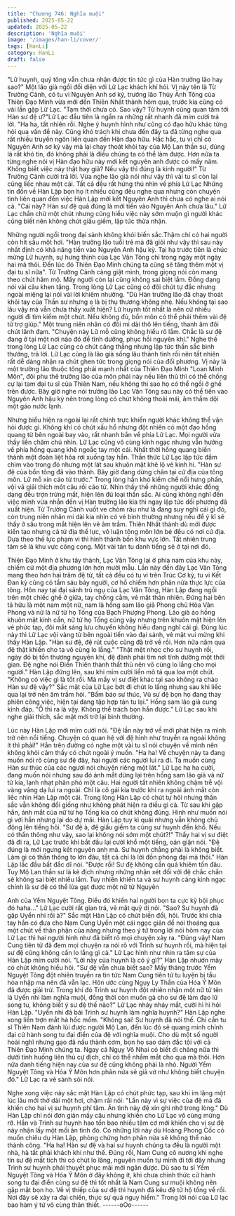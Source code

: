 ```yaml
---
title: "Chương 746: Nghĩa muội"
published: 2025-05-22
updated: 2025-05-22
description: 'Nghĩa muội'
image: '/images/han-li/cover/'
tags: [HanLi]
category: HanLi
draft: false
---
```


"Lữ huynh, quý tông vẫn chưa nhận được tin tức gì của Hàn
trưởng lão hay sao?" Một lão già ngồi đối diện với Lữ Lạc khách
khí hỏi.
Vị này tên là Từ Trường Cảnh, có tu vi Nguyên Anh sơ kỳ, trưởng
lão Thủy Ảnh Tông của Thiên Đạo Minh vừa mới đến Thiên Nhất
thành hôm qua, trước kia cũng có vài lần gặp Lữ Lạc.
"Tạm thời chưa có. Sao vậy? Từ huynh cũng quan tâm tới Hàn sư
đệ ư?"Lữ Lạc đầu tiên là ngẩn ra những rất nhanh đã mỉm cười
trả lời.
"Ha ha, tất nhiên rồi. Nghe ý huynh hình như cũng có đạo hữu
khác từng hỏi qua vấn đề này. Cũng khó trách khi chưa đến đây
ta đã từng nghe qua rất nhiều truyền ngôn liên quan đến Hàn đạo
hữu. Hắc hắc, tu vi chỉ có Nguyên Anh sơ kỳ vậy mà lại chạy thoát
khỏi tay của Mộ Lan thần sư, đúng là rất khó tin, đó không phải là
điều chúng ta có thể làm được. Hơn nữa ta từng nghe nói vị Hàn
đạo hữu này mới kết nguyên anh được có mấy năm. Không biết
việc này thật hay giả? Nếu vậy thì đúng là kinh người!" Từ Trường
Cảnh cười trả lời.
Vừa nghe lão già nói như vậy thì vài tu sĩ còn lại cũng liếc nhau
một cái. Tất cả đều rất hứng thú nhìn về phía Lữ Lạc
Những tin đồn về Hàn Lập bọn họ ít nhiều cũng đều nghe qua
nhưng còn chuyện tình liên quan đến việc Hàn Lập mới kết
Nguyên Anh thì chưa có nghe ai nói cả.
"Cái này? Hàn sư đệ quả đúng là mới tiến vào Nguyên Anh chưa
lâu." Lữ Lạc chần chừ một chút nhưng cũng hiểu việc này sớm
muộn gì người khác cũng biết nên không chút giấu giếm, lập tức
thừa nhận.

Những người ngồi trong đại sảnh không khỏi biến sắc.Thậm chí
có hai người còn hít sâu một hơi.
"Hàn trưởng lão tuổi trẻ mà đã giỏi như vậy thì sau này nhất định
có khả năng tiến vào Nguyên Anh hậu kỳ. Tại hạ trước tiên là
chúc mừng Lữ huynh, sự hưng thịnh của Lạc Vân Tông chỉ trong
ngày một ngày hai mà thôi. Đến lúc đó Thiên Đạo Minh chúng ta
cũng sẽ tăng thêm một vị đại tu sĩ nữa". Từ Trường Cảnh càng
giật mình, trong giọng nói còn mang theo chút hâm mộ.
Mấy người còn lại cũng không sai biệt lắm. Đồng dạng nói vài câu
khen tặng.
Trong lòng Lữ Lạc cũng có đôi chút tự đắc nhưng ngoài miệng lại
nói vài lời khiêm nhường.
"Dù Hàn trưởng lão đã chạy thoát khỏi tay của Thần sư nhưng e
là bị thụ thương không nhẹ. Nếu không tại sao lâu vậy mà vẫn
chưa thấy xuất hiện? Lữ huynh tốt nhất là nên cử nhiều người đi
tìm kiếm một chút. Nếu không đủ, bổn môn có thể phái thêm vài
đệ tử trợ giúp." Một trung niên nhân có đôi mi dài thô lên tiếng,
thanh âm đôi chút lãnh đạm.
"Chuyện này Lữ mỗ cũng không hiểu rõ lắm. Chắc là sư đệ đang
ở tại một nơi nào đó để tĩnh dưỡng, phục hồi nguyên khí." Nghe
thế trong lòng Lữ Lạc cũng có chút căng thẳng nhưng lập tức
thần sắc bình thường, trả lời.
Lữ Lạc cũng là lão già sống lâu thành tinh rồi nên tất nhiên rất dễ
dàng nhận ra chút ghen tức trong giọng nói của đối phương.
Vị này là một trưởng lão thuộc tông phái mạnh nhất của Thiên
Đạo Minh "Loan Minh Môn", đôi phu thê trưởng lão của môn phái
này nếu liên thủ thì có thể chống cự lại tam đại tu sĩ của Thiên
Nam, nếu không thì sao họ có thể ngồi ở ghế trên được.
Bây giờ nghe nói trưởng lão Lạc Vân Tông sau này có thể tiến
vào Nguyên Anh hậu kỳ nên trong lòng có chút không thoải mái,
âm thầm dội một gáo nước lạnh.

Nhưng biểu hiện ra ngoài lại rất chính trực khiến người khác
không thể vặn hỏi được gì.
Không khí có chút xấu hổ nhưng đột nhiên có một đạo hồng
quang từ bên ngoài bay vào, rất nhanh bắn về phía Lữ Lạc.
Mọi người vừa thấy liền chăm chú nhìn.
Lữ Lạc cũng vô cùng kinh ngạc nhưng vẫn hướng về phía hồng
quang khẽ ngoắc tay một cái.
Nhất thời hồng quang biến thành một đoàn liệt hỏa rơi xuống tay
hắn.
Thần thức Lữ Lạc lập tức đắm chìm vào trong đó nhưng một lát
sau khuôn mặt khẽ lộ vẻ kinh hỉ.
"Hàn sư đệ của bổn tông đã vào thành. Bây giờ đang dừng chân
tại cứ địa của tông môn. Lữ mỗ xin cáo từ trước." Trong lòng hắn
khó kiếm chế nổi hưng phấn, vội vã giải thích môt câu rồi cáo từ.
Nhìn thấy thế những người khác đồng dạng đều trợn trừng mắt,
hiện lên đủ loại thần sắc.
Ai cũng không nghĩ đến việc mình vừa nhắn đến vị Hàn trưởng
lão kia thì ngay lập tức đối phương đã xuất hiện.
Từ Trường Cảnh vuốt ve chòm râu như là đang suy nghĩ cái gì
đó, còn trung niên nhân mi dài kia nhìn có vẻ bình thường nhưng
nếu để ý kĩ sẽ thấy ở sâu trong mắt hiện lên vẻ âm trầm.
Thiên Nhất thành dù mới được kiến tạo nhưng cả tứ địa thế lực,
vô luận tông môn lớn bé đều có nơi cứ địa.
Dựa theo thế lực phạm vi thì hình thành bốn khu vực lớn.
Tất nhiên trung tâm sẽ là khu vực công cọng. Một vài tán tu danh
tiếng sẽ ở tại nơi đó.

Thiên Đạo Minh ở khu tây thành, Lạc Vân Tông lại ở phía nam
của khu này, chiếm cứ một địa phương lớn hơn mười mẫu.
Lần này đến đây Lạc Vân Tông mang theo hơn hai trăm đệ tử, tất
cả đều có tu vi trên Trúc Cơ kỳ, tu vi Kết Đan kỳ cũng có tầm sáu
bảy người, cơ hồ chiếm hơn phân nửa thực lực của tông.
Hôn nay tại đại sảnh trú ngụ của Lạc Vân Tông, Hàn Lập đang
ngồi trên một chiếc ghế ở giữa, tay chống cằm, vẻ mặt thản
nhiên.
Đứng hai bên tả hữu là một nam một nữ, nam là hồng sam lão giả
Phong chủ Hỏa Vân Phong và nữ là nữ tử họ Tống của Bạch
Phượng Phong.
Lão già áo hồng khuôn mặt kính cẩn, nữ tử họ Tống cũng vậy
nhưng trên khuôn mặt hiện lên vẻ phức tạp, đôi mắt sáng lưu
chuyển không hiểu đang nghĩ cái gì.
Đúng lúc này thì Lữ Lạc vội vàng từ bên ngoài tiến vào đại sảnh,
vẻ mặt vui mừng khi thấy Hàn Lập.
"Hàn sư đệ, đệ rút cuộc cũng đã trở về rồi. Hơn nửa năm qua đệ
thật khiến cho ta vô cùng lo lắng."
"Thật mệt nhọc cho sư huynh rồi, ngày đó bị tổn thương nguyên
khí, đệ đành phải tìm nơi tĩnh dưỡng một thời gian. Đệ nghe nói
Điền Thiên thành thất thủ nên vô cùng lo lắng cho mọi người."
Hàn Lập đứng lên, sau khi mỉm cười liền mô tả qua loa một chút.
"Không có việc gì là tốt rồi. Mà mấy vị sư điệt khác tại sao không
ra chào Hàn sư đệ vậy?" Sắc mặt của Lữ Lạc bớt đi chút lo lắng
nhưng sau khi liếc qua lại trở nên âm trầm hỏi.
"Bẩm báo sư thúc, Vũ sư đệ bọn họ đang thay phiên công việc,
hiện tại đang tập hợp tán tu lại." Hồng sam lão giả cung kính đáp.
"Ồ thì ra là vậy. Không thể trách bọn hắn được." Lữ Lạc sau khi
nghe giải thích, sắc mặt mới trở lại bình thường.

Lúc này Hàn Lập mới mỉm cười nói.
"Đệ lần này trở về mới phát hiện ra mình trở nên nổi tiếng.
Chuyện có quan hệ với đệ hình như truyền ra ngoài không ít thì
phải!"
Hắn trên đường có nghe một vài tu sĩ nói chuyện về mình nên
không khỏi cảm thấy có chút ngoài ý muốn.
"Ha ha! Về chuyện này ta đang muốn nói rõ cùng sư đệ đây, hai
người các ngươi lui ra đi. Ta muốn cùng Hàn sư thúc của các
ngươi nói chuyện riêng một lát." Lữ Lạc ha ha cười, đang muốn
nói nhưng sau đó ánh mắt dừng lại trên hồng sam lão giả và nữ
tử kia, lạnh nhạt phân phó một câu.
Hai người tất nhiên không chậm trễ vội vàng vâng dạ lui ra ngoài.
Chỉ là cô gái kia trước khi ra ngoài ánh mắt còn liếc nhìn Hàn Lập
một cái.
Trong lòng Hàn Lập có chút tự hỏi nhưng thần sắc vẫn không đổi
giống như không phát hiện ra điều gì cả.
Từ sau khi gặp hắn, ánh mắt của nữ tử họ Tống kia có chút
không đúng. Hình như muốn nói gì với hắn nhưng lại do dự mãi.
Hàn Lập tuy kì quái nhưng vẫn không chủ động lên tiếng hỏi.
"Sư đệ à, đệ giấu giếm ta cùng sư huynh đến khổ. Nếu có thần
thông như vậy, sao lại không nói sớm một chút?!" Thấy hai vị sư
điệt đã đi ra, Lữ Lạc trước khi bắt đầu lại cười khổ một tiếng, oán
giận nói.
"Đệ đúng là mới ngưng kết nguyên anh mà. Sư huynh chẳng phải
là không biết. Làm gì có thần thông to lớn đâu, tất cả chỉ là lời đồn
phóng đại mà thôi." Hàn Lập lắc đầu bất đắc dĩ nói.
"Được rồi! Sư đệ không cần quá khiêm tốn đâu. Tuy Mộ Lan thần
sư là kẻ địch nhưng những nhận xét đối với đệ chắc chắn sẽ
không sai biệt nhiều lắm. Tuy nhiên khiến ta và sư huynh càng
kinh ngạc chính là sư đệ có thể lừa gạt được một nữ tử Nguyên

Anh của Yểm Nguyệt Tông. Điều đó khiến hai người bọn ta cực
kỳ bội phục đó haha…" Lữ Lạc cười rất gian trá, vẻ mặt quỷ dị
nói.
"Sao? Sư huynh đã gặp Uyển nhi rồi à?" Sắc mặt Hàn Lập có
chút biến đổi, hỏi.
Trước khi chia tay hắn có đưa cho Nam Cung Uyển một cái ngọc
giản để nói thoáng qua một chút về thân phận của nàng nhưng
theo ý tứ trong lời nói hôm nay của Lữ Lạc thì hai người hình như
đã biết rõ mọi chuyện xảy ra.
"Đúng vậy! Nam Cung tiên tử đã đem mọi chuyện ra nói rõ với
Trình sư huynh rồi, mà hiện tại sư đệ cũng không cần lo lắng gì
cả." Lữ Lạc hình như nhìn ra tâm sự của Hàn Lập mỉm cười nói.
"Lời này của huynh là có ý gì?" Hàn Lập nhướn mày có chút
không hiểu hỏi.
"Sư đệ vẫn chưa biết sao? Mấy tháng trước Yểm Nguyệt Tông đột
nhiên truyền ra tin tức Nam Cung tiên tử tu luyện bị tẩu hỏa nhập
ma nên đã vẫn lạc. Hôn ước cùng Ngụy Ly Thần của Hóa Ý Môn
đã được giải trừ. Trong khi đó Trình sư huynh đột nhiên nhận một
nữ tử tên là Uyển nhi làm nghĩa muội, đồng thời còn muốn gả cho
sư đệ làm đạo lữ song tu, không biết ý sư đệ thế nào?" Lữ Lạc
nháy nháy mắt, cười hì hì hỏi Hàn Lập.
"Uyển nhi đã bái Trình sư huynh làm nghĩa huynh?" Hàn Lập nghe
xong liền trợn mắt há hốc mồm.
"Không sai! Sư huynh đã nói thế. Chỉ cần tu sĩ Thiên Nam đánh lùi
được người Mộ Lan, đến lúc đó sẽ quang minh chính đại cử hành
song tu đại điển của đệ với nghĩa muội. Cho dù một số người hoài
nghĩ nhưng gạo đã nấu thành cơm, bọn họ sao dám đắc tội với cả
Thiên Đạo Minh chúng ta. Ngay cả Ngụy Vô Nhai có biết đi chăng
nữa thì dưới tình huống liên thủ cự địch, chỉ có thể nhắm mắt cho
qua mà thôi. Hơn nữa danh tiếng hiện nay của sư đệ cũng không
phải là nhỏ. Người Yểm Nguyệt Tông và Hóa Ý Môn hơn phân
nửa sẽ giả vờ như không biết chuyện đó." Lữ Lạc ra vẻ sành sỏi
nói.

Nghe xong việc này sắc mặt Hàn Lập có chút phức tạp, sau khi
im lặng một lúc lâu mới thở dài một hơi, chậm rãi nói:
"Lần này vì sự việc của đệ mà đã khiến cho hai vị sư huynh phí
tâm. Ân tình này đệ xin ghi nhớ trong lòng."
Dù Hàn Lập chỉ nói đơn giản mấy câu nhưng khiến cho Lữ Lạc vô
cùng mừng rỡ. Hắn và Trình sư huynh hao tổn bao nhiều tâm cơ
mới khiến cho vị sư đệ này nhận lấy một mối ân tình đó.
Có những lời này dù Hoàng Phong Cốc có muốn chiêu dụ Hàn
Lập, phỏng chứng hơn phân nửa sẽ không thể nào thành công.
"Ha ha! Hàn sư đệ và hai sư huynh chúng ta đều là người một
nhà, hà tất phải khách khí như thế. Đúng rồi, Nam Cung cô nương
khi nghe tin sư đệ mất tích thì có chút lo lăng, nguyên muốn tự
mình đi tới đây nhưng Trình sư huynh phải thuyết phục mãi mới
ngăn được. Dù sao tu sĩ Yểm Nguyệt Tông và Hóa Ý Môn ở đây
không ít, khi chưa chính thức cử hành song tu đại điển cùng sư
đệ thì tốt nhất là Nam Cung sư muội không nên gặp mặt bọn họ.
Về vị thiếp của sư đệ thì huynh đã kêu đệ tử hộ tống về rồi. Nơi
đây sẽ xảy ra đại chiến, thực sự quá nguy hiểm." Trong lời nói của
Lữ lạc bao hàm ý tứ vô cùng thân thiết.
------oOo------
